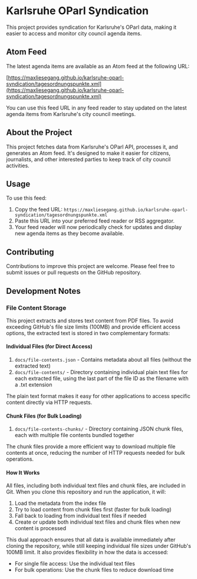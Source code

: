 # Karlsruhe OParl Syndication

This project provides syndication for Karlsruhe's OParl data, making it easier to access and monitor city council agenda items.

## Atom Feed

The latest agenda items are available as an Atom feed at the following URL:

[https://maxliesegang.github.io/karlsruhe-oparl-syndication/tagesordnungspunkte.xml](https://maxliesegang.github.io/karlsruhe-oparl-syndication/tagesordnungspunkte.xml)

You can use this feed URL in any feed reader to stay updated on the latest agenda items from Karlsruhe's city council meetings.

## About the Project

This project fetches data from Karlsruhe's OParl API, processes it, and generates an Atom feed. It's designed to make it easier for citizens, journalists, and other interested parties to keep track of city council activities.

## Usage

To use this feed:

1. Copy the feed URL: `https://maxliesegang.github.io/karlsruhe-oparl-syndication/tagesordnungspunkte.xml`
2. Paste this URL into your preferred feed reader or RSS aggregator.
3. Your feed reader will now periodically check for updates and display new agenda items as they become available.

## Contributing

Contributions to improve this project are welcome. Please feel free to submit issues or pull requests on the GitHub repository.

## Development Notes

### File Content Storage

This project extracts and stores text content from PDF files. To avoid exceeding GitHub's file size limits (100MB) and provide efficient access options, the extracted text is stored in two complementary formats:

#### Individual Files (for Direct Access)
1. `docs/file-contents.json` - Contains metadata about all files (without the extracted text)
2. `docs/file-contents/` - Directory containing individual plain text files for each extracted file, using the last part of the file ID as the filename with a .txt extension

The plain text format makes it easy for other applications to access specific content directly via HTTP requests.

#### Chunk Files (for Bulk Loading)
1. `docs/file-contents-chunks/` - Directory containing JSON chunk files, each with multiple file contents bundled together

The chunk files provide a more efficient way to download multiple file contents at once, reducing the number of HTTP requests needed for bulk operations.

#### How It Works

All files, including both individual text files and chunk files, are included in Git. When you clone this repository and run the application, it will:

1. Load the metadata from the index file
2. Try to load content from chunk files first (faster for bulk loading)
3. Fall back to loading from individual text files if needed
4. Create or update both individual text files and chunk files when new content is processed

This dual approach ensures that all data is available immediately after cloning the repository, while still keeping individual file sizes under GitHub's 100MB limit. It also provides flexibility in how the data is accessed:

- For single file access: Use the individual text files
- For bulk operations: Use the chunk files to reduce download time
